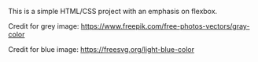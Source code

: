 This is a simple HTML/CSS project with an emphasis on flexbox. 

Credit for grey image: https://www.freepik.com/free-photos-vectors/gray-color 

Credit for blue image: https://freesvg.org/light-blue-color